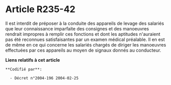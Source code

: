 # Article R235-42

Il est interdit de préposer à la conduite des appareils de levage des salariés que leur connaissance imparfaite des consignes
et des manoeuvres rendrait impropres à remplir ces fonctions et dont les aptitudes n'auraient pas été reconnues
satisfaisantes par un examen médical préalable. Il en est de même en ce qui concerne les salariés chargés de diriger les
manoeuvres effectuées par ces appareils au moyen de signaux donnés au conducteur.

**Liens relatifs à cet article**

	**Codifié par**:

	  - Décret n°2004-196 2004-02-25
